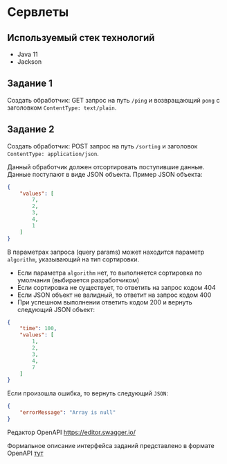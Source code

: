 # Сервлеты

## Используемый стек технологий

- Java 11
- Jackson

## Задание 1

Создать обработчик: GET запрос на путь `/ping` и возвращающий `pong` с заголовком `ContentType: text/plain`.

## Задание 2

Создать обработчик: POST запрос на путь `/sorting` и заголовок `ContentType: application/json`.

Данный обработчик должен отсортировать поступившие данные.
Данные поступают в виде JSON объекта.
Пример JSON объекта:

```json
{
    "values": [
        7,
        2,
        3,
        4,
        1
    ]
}
```

В параметрах запроса (query params) может находится параметр `algorithm`, указывающий на тип сортировки.

- Если параметра `algorithm` нет, то выполняется сортировка по умолчания (выбирается разработчиком)
- Если сортировка не существует, то ответить на запрос кодом 404
- Если JSON объект не валидный, то ответит на запрос кодом 400
- При успешном выполнении ответить кодом 200 и вернуть следующий JSON объект:

```json
{
    "time": 100,
    "values": [
        1,
        2,
        3,
        4,
        7
    ]
}
```

Если произошла ошибка, то вернуть следующий `JSON`:

```json
{
    "errorMessage": "Array is null"
}
```

Редактор OpenAPI https://editor.swagger.io/

Формальное описание интерфейса заданий представлено в формате OpenAPI [тут](0_2_Servlets.yaml)
